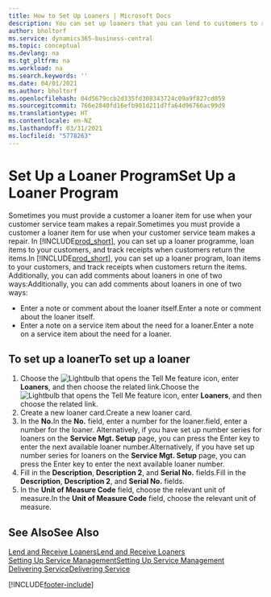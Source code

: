 ```yaml
---
title: How to Set Up Loaners | Microsoft Docs
description: You can set up loaners that you can lend to customers to replace service items while they are in service.
author: bholtorf
ms.service: dynamics365-business-central
ms.topic: conceptual
ms.devlang: na
ms.tgt_pltfrm: na
ms.workload: na
ms.search.keywords: ''
ms.date: 04/01/2021
ms.author: bholtorf
ms.openlocfilehash: 04d5679ccb2d335fd308343724c09a9f827cd059
ms.sourcegitcommit: 766e2840fd16efb901d211d7fa64d96766ac99d9
ms.translationtype: HT
ms.contentlocale: en-NZ
ms.lasthandoff: 03/31/2021
ms.locfileid: "5778263"
---
```

# <a name="set-up-a-loaner-program"></a><span data-ttu-id="638e9-103">Set Up a Loaner Program</span><span class="sxs-lookup"><span data-stu-id="638e9-103">Set Up a Loaner Program</span></span>
<span data-ttu-id="638e9-104">Sometimes you must provide a customer a loaner item for use when your customer service team makes a repair.</span><span class="sxs-lookup"><span data-stu-id="638e9-104">Sometimes you must provide a customer a loaner item for use when your customer service team makes a repair.</span></span> <span data-ttu-id="638e9-105">In [!INCLUDE[prod_short](includes/prod_short.md)], you can set up a loaner programme, loan items to your customers, and track receipts when customers return the items.</span><span class="sxs-lookup"><span data-stu-id="638e9-105">In [!INCLUDE[prod_short](includes/prod_short.md)], you can set up a loaner program, loan items to your customers, and track receipts when customers return the items.</span></span> <span data-ttu-id="638e9-106">Additionally, you can add comments about loaners in one of two ways:</span><span class="sxs-lookup"><span data-stu-id="638e9-106">Additionally, you can add comments about loaners in one of two ways:</span></span>  
  
* <span data-ttu-id="638e9-107">Enter a note or comment about the loaner itself.</span><span class="sxs-lookup"><span data-stu-id="638e9-107">Enter a note or comment about the loaner itself.</span></span>  
* <span data-ttu-id="638e9-108">Enter a note on a service item about the need for a loaner.</span><span class="sxs-lookup"><span data-stu-id="638e9-108">Enter a note on a service item about the need for a loaner.</span></span>  

## <a name="to-set-up-a-loaner"></a><span data-ttu-id="638e9-109">To set up a loaner</span><span class="sxs-lookup"><span data-stu-id="638e9-109">To set up a loaner</span></span>  
1. <span data-ttu-id="638e9-110">Choose the ![Lightbulb that opens the Tell Me feature](media/ui-search/search_small.png "Tell me what you want to do") icon, enter **Loaners**, and then choose the related link.</span><span class="sxs-lookup"><span data-stu-id="638e9-110">Choose the ![Lightbulb that opens the Tell Me feature](media/ui-search/search_small.png "Tell me what you want to do") icon, enter **Loaners**, and then choose the related link.</span></span>  
2. <span data-ttu-id="638e9-111">Create a new loaner card.</span><span class="sxs-lookup"><span data-stu-id="638e9-111">Create a new loaner card.</span></span> 
3. <span data-ttu-id="638e9-112">In the **No.**</span><span class="sxs-lookup"><span data-stu-id="638e9-112">In the **No.**</span></span> <span data-ttu-id="638e9-113">field, enter a number for the loaner.</span><span class="sxs-lookup"><span data-stu-id="638e9-113">field, enter a number for the loaner.</span></span> <span data-ttu-id="638e9-114">Alternatively, if you have set up number series for loaners on the **Service Mgt. Setup** page, you can press the Enter key to enter the next available loaner number.</span><span class="sxs-lookup"><span data-stu-id="638e9-114">Alternatively, if you have set up number series for loaners on the **Service Mgt. Setup** page, you can press the Enter key to enter the next available loaner number.</span></span>  
4. <span data-ttu-id="638e9-115">Fill in the **Description**, **Description 2**, and **Serial No.** fields.</span><span class="sxs-lookup"><span data-stu-id="638e9-115">Fill in the **Description**, **Description 2**, and **Serial No.** fields.</span></span>  
5. <span data-ttu-id="638e9-116">In the **Unit of Measure Code** field, choose the relevant unit of measure.</span><span class="sxs-lookup"><span data-stu-id="638e9-116">In the **Unit of Measure Code** field, choose the relevant unit of measure.</span></span>  
  
## <a name="see-also"></a><span data-ttu-id="638e9-117">See Also</span><span class="sxs-lookup"><span data-stu-id="638e9-117">See Also</span></span>
[<span data-ttu-id="638e9-118">Lend and Receive Loaners</span><span class="sxs-lookup"><span data-stu-id="638e9-118">Lend and Receive Loaners</span></span>](service-how-to-lend-receive-loaners.md)  
[<span data-ttu-id="638e9-119">Setting Up Service Management</span><span class="sxs-lookup"><span data-stu-id="638e9-119">Setting Up Service Management</span></span>](service-setup-service.md)  
[<span data-ttu-id="638e9-120">Delivering Service</span><span class="sxs-lookup"><span data-stu-id="638e9-120">Delivering Service</span></span>](service-deliver-service.md)  



[!INCLUDE[footer-include](includes/footer-banner.md)]